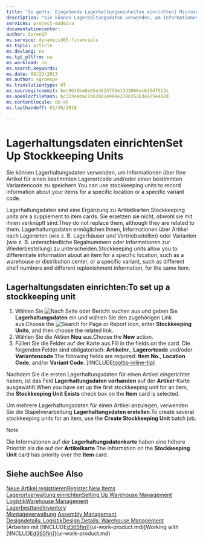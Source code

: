```yaml
---
title: 'So gehts: Eingehende Lagerhaltungseinheiten einrichten| Microsoft Docs'
description: "Sie können Lagerhaltungsdaten verwenden, um Informationen über Ihre Artikel für einen bestimmten Lagerortcode und/oder einen bestimmten Variantencode zu speichern."
services: project-madeira
documentationcenter: 
author: SorenGP
ms.service: dynamics365-financials
ms.topic: article
ms.devlang: na
ms.tgt_pltfrm: na
ms.workload: na
ms.search.keywords: 
ms.date: 08/23/2017
ms.author: sgroespe
ms.translationtype: HT
ms.sourcegitcommit: bec0619be0a65e3625759e13d2866ac615d7513c
ms.openlocfilehash: bc323e4dac1b62802e999e2780352634e25e482d
ms.contentlocale: de-at
ms.lasthandoff: 01/30/2018

---
```

# <a name="set-up-stockkeeping-units"></a><span data-ttu-id="01ee7-103">Lagerhaltungsdaten einrichten</span><span class="sxs-lookup"><span data-stu-id="01ee7-103">Set Up Stockkeeping Units</span></span>
<span data-ttu-id="01ee7-104">Sie können Lagerhaltungsdaten verwenden, um Informationen über Ihre Artikel für einen bestimmten Lagerortcode und/oder einen bestimmten Variantencode zu speichern.</span><span class="sxs-lookup"><span data-stu-id="01ee7-104">You can use stockkeeping units to record information about your items for a specific location or a specific variant code.</span></span>  

 <span data-ttu-id="01ee7-105">Lagerhaltungsdaten sind eine Ergänzung zu Artikelkarten.</span><span class="sxs-lookup"><span data-stu-id="01ee7-105">Stockkeeping units are a supplement to item cards.</span></span> <span data-ttu-id="01ee7-106">Sie ersetzen sie nicht, obwohl sie mit ihnen verknüpft sind.</span><span class="sxs-lookup"><span data-stu-id="01ee7-106">They do not replace them, although they are related to them.</span></span> <span data-ttu-id="01ee7-107">Lagerhaltungsdaten ermöglichen Ihnen, Informationen über Artikel nach Lagerorten (wie z. B. Lagerhäuser und Vertriebsstellen) oder Varianten (wie z. B. unterschiedliche Regalnummern oder Informationen zur Wiederbestellung) zu unterscheiden.</span><span class="sxs-lookup"><span data-stu-id="01ee7-107">Stockkeeping units allow you to differentiate information about an item for a specific location, such as a warehouse or distribution center, or a specific variant, such as different shelf numbers and different replenishment information, for the same item.</span></span>  

## <a name="to-set-up-a-stockkeeping-unit"></a><span data-ttu-id="01ee7-108">Lagerhaltungsdaten einrichten:</span><span class="sxs-lookup"><span data-stu-id="01ee7-108">To set up a stockkeeping unit</span></span>  

1.  <span data-ttu-id="01ee7-109">Wählen Sie ![Nach Seite oder Bericht suchen](media/ui-search/search_small.png "Symbol nach Seite oder Bericht suchen") aus und geben Sie **Lagerhaltungsdaten** ein und wählen Sie den zugehörigen Link aus.</span><span class="sxs-lookup"><span data-stu-id="01ee7-109">Choose the ![Search for Page or Report](media/ui-search/search_small.png "Search for Page or Report icon") icon, enter **Stockkeeping Units**, and then choose the related link.</span></span>  
2.  <span data-ttu-id="01ee7-110">Wählen Sie die Aktion **Neu** aus.</span><span class="sxs-lookup"><span data-stu-id="01ee7-110">Choose the **New** action.</span></span>  
3.  <span data-ttu-id="01ee7-111">Füllen Sie die Felder auf der Karte aus.</span><span class="sxs-lookup"><span data-stu-id="01ee7-111">Fill in the fields on the card.</span></span> <span data-ttu-id="01ee7-112">Die folgenden Felder sind obligatorisch: **Artikelnr.**, **Lagerortcode** und/oder **Variantencode**.</span><span class="sxs-lookup"><span data-stu-id="01ee7-112">The following fields are required: **Item No.**, **Location Code**, and/or **Variant Code**.</span></span> [!INCLUDE[tooltip-inline-tip](includes/tooltip-inline-tip_md.md)]  

<span data-ttu-id="01ee7-113">Nachdem Sie die ersten Lagerhaltungsdaten für einen Artikel eingerichtet haben, ist das Feld **Lagerhaltungsdaten vorhanden** auf der **Artikel**-Karte ausgewählt.</span><span class="sxs-lookup"><span data-stu-id="01ee7-113">When you have set up the first stockkeeping unit for an item, the **Stockkeeping Unit Exists** check box on the **Item** card is selected.</span></span>  

<span data-ttu-id="01ee7-114">Um mehrere Lagerhaltungsdaten für einen Artikel anzulegen, verwenden Sie die Stapelverarbeitung **Lagerhaltungsdaten erstellen**.</span><span class="sxs-lookup"><span data-stu-id="01ee7-114">To create several stockkeeping units for an item, use the **Create Stockkeeping Unit** batch job.</span></span>  

> [!NOTE]  
>  <span data-ttu-id="01ee7-115">Die Informationen auf der **Lagerhaltungsdatenkarte** haben eine höhere Priorität als die auf der **Artikelkarte**.</span><span class="sxs-lookup"><span data-stu-id="01ee7-115">The information on the **Stockkeeping Unit** card has priority over the **Item** card.</span></span>  

## <a name="see-also"></a><span data-ttu-id="01ee7-116">Siehe auch</span><span class="sxs-lookup"><span data-stu-id="01ee7-116">See Also</span></span>  
[<span data-ttu-id="01ee7-117">Neue Artikel registrieren</span><span class="sxs-lookup"><span data-stu-id="01ee7-117">Register New Items</span></span>](inventory-how-register-new-items.md)  
[<span data-ttu-id="01ee7-118">Lagerortverwaltung einrichten</span><span class="sxs-lookup"><span data-stu-id="01ee7-118">Setting Up Warehouse Management</span></span>](warehouse-setup-warehouse.md)  
[<span data-ttu-id="01ee7-119">Logistik</span><span class="sxs-lookup"><span data-stu-id="01ee7-119">Warehouse Management</span></span>](warehouse-manage-warehouse.md)  
[<span data-ttu-id="01ee7-120">Lagerbesttand</span><span class="sxs-lookup"><span data-stu-id="01ee7-120">Inventory</span></span>](inventory-manage-inventory.md)  
<span data-ttu-id="01ee7-121">[Montageverwaltung](assembly-assemble-items.md)  </span><span class="sxs-lookup"><span data-stu-id="01ee7-121">[Assembly Management](assembly-assemble-items.md)  </span></span>  
[<span data-ttu-id="01ee7-122">Designdetails: Logistik</span><span class="sxs-lookup"><span data-stu-id="01ee7-122">Design Details: Warehouse Management</span></span>](design-details-warehouse-management.md)  
<span data-ttu-id="01ee7-123">[Arbeiten mit [!INCLUDE[d365fin](includes/d365fin_md.md)]](ui-work-product.md)</span><span class="sxs-lookup"><span data-stu-id="01ee7-123">[Working with [!INCLUDE[d365fin](includes/d365fin_md.md)]](ui-work-product.md)</span></span>  

